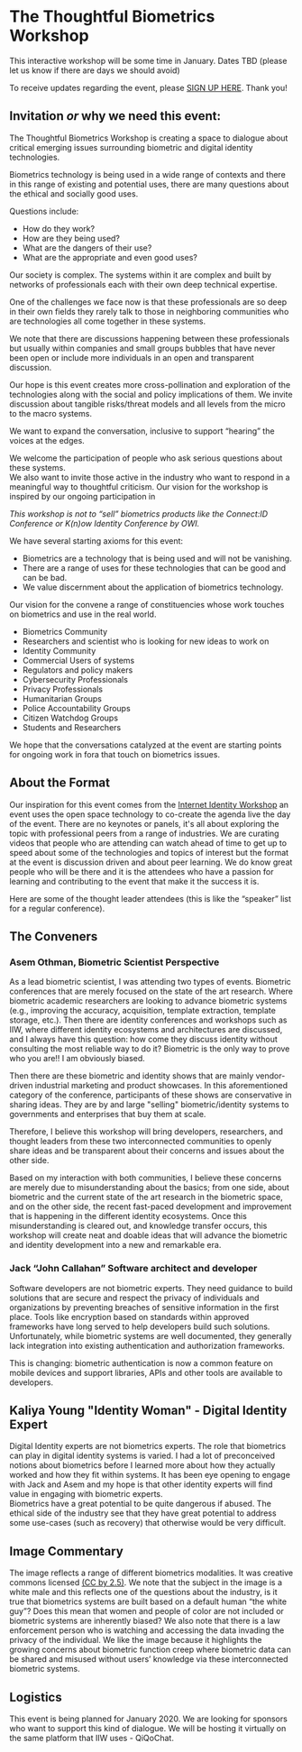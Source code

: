 # The Thoughtful Biometrics Workshop 

This interactive workshop will be some time in January. 
Dates TBD (please let us know if there are days we should avoid)

To receive updates regarding the event, please [SIGN UP HERE](https://signup.thoughtfulbiometrics.org).  Thank you!

## Invitation _or_ why we need this event:

The Thoughtful Biometrics Workshop is creating a space to dialogue about critical emerging issues surrounding biometric and digital identity technologies. 

Biometrics technology is being used in a wide range of contexts and there in this range of existing and potential uses, there are many questions about the ethical and socially good uses. 

Questions include:
* How do they work?
* How are they being used?
* What are the dangers of their use?
* What are the appropriate and even good uses?

Our society is complex. The systems within it are complex and built by networks of professionals each with their own deep technical expertise. 

One of the challenges we face now is that these professionals are so deep in their own fields they rarely talk to those in neighboring communities who are technologies all come together in these systems.  

We note that there are discussions happening between these professionals but usually within companies and small groups bubbles that have never been open or include more individuals in an open and transparent discussion.

Our hope is this event creates more cross-pollination and exploration of the technologies along with the social and policy implications of them. We invite discussion about tangible risks/threat models and all levels from the micro to the macro systems.

We want to expand the conversation, inclusive to support “hearing” the voices at the edges. 

We welcome the participation of people who ask serious questions about these systems.  
We also want to invite those active in the industry who want to respond in a meaningful way to thoughtful criticism. Our vision for the workshop is inspired by our ongoing participation in 

_This workshop is not to “sell” biometrics products like the Connect:ID Conference or K(n)ow Identity Conference by OWI._  

We have several starting axioms for this event:
* Biometrics are a technology that is being used and will not be vanishing. 
* There are a range of uses for these technologies that can be good and can be bad.
* We value discernment about the application of biometrics technology. 
 

Our vision for the convene a range of constituencies whose work touches on biometrics and use in the real world. 

* Biometrics Community
* Researchers and scientist  who is looking for new ideas to work on
* Identity Community
* Commercial Users of systems
* Regulators and policy makers 
* Cybersecurity Professionals
* Privacy Professionals
* Humanitarian Groups
* Police Accountability Groups
* Citizen Watchdog Groups
* Students and Researchers 

We hope that the conversations catalyzed at the event are starting points for ongoing work in fora that touch on biometrics issues.  


## About the Format
Our inspiration for this event comes from the [Internet Identity Workshop](http://www.internetidentityworkshop.com) an event uses the open space technology to co-create the agenda live the day of the event. There are no keynotes or panels, it's all about exploring the topic with professional peers from a range of industries. We are curating videos that people who are attending can watch ahead of time to get up to speed about some of the technologies and topics of interest but the format at the event is discussion driven and about peer learning. We do know great people who will be there and it is the attendees who have a passion for learning and contributing to the event that make it the success it is.

Here are some of the thought leader attendees (this is like the “speaker” list for a regular conference). 

## The Conveners 
### Asem Othman, Biometric Scientist Perspective

As a lead biometric scientist, I was attending two types of events. Biometric conferences that are merely focused on the state of the art research. Where biometric academic researchers are looking to advance biometric systems (e.g., improving the accuracy, acquisition, template extraction, template storage, etc.).
Then there are identity conferences and workshops such as IIW, where different identity ecosystems and architectures are discussed, and I always have this question: how come they discuss identity without consulting the most reliable way to do it? Biometric is the only way to prove who you are!! I am obviously biased. 

Then there are these biometric and identity shows that are mainly vendor-driven industrial marketing and product showcases. In this aforementioned category of the conference, participants of these shows are conservative in sharing ideas. They are by and large "selling" biometric/identity systems to governments and enterprises that buy them at scale.

Therefore, I believe this workshop will bring developers, researchers, and thought leaders from these two interconnected communities to openly share ideas and be transparent about their concerns and issues about the other side. 

Based on my interaction with both communities, I believe these concerns are merely due to misunderstanding about the basics; from one side, about biometric and the current state of the art research in the biometric space, and on the other side, the recent fast-paced development and improvement that is happening in the different identity ecosystems. Once this misunderstanding is cleared out, and knowledge transfer occurs, this workshop will create neat and doable ideas that will advance the biometric and identity development into a new and remarkable era.

### Jack “John Callahan”  Software architect and developer
Software developers are not biometric experts.  They need guidance to build solutions that are secure and respect the privacy of individuals and organizations by preventing breaches of sensitive information in the first place. Tools like encryption based on standards within approved frameworks have long served to help developers build such solutions. Unfortunately, while biometric systems are well documented, they generally lack integration into existing authentication and authorization frameworks.

This is changing: biometric authentication is now a common feature on mobile devices and support libraries, APIs and other tools are available to developers.

## Kaliya Young "Identity Woman" - Digital Identity Expert

Digital Identity experts are not biometrics experts. The role that biometrics can play in digital identity systems is varied. I had a lot of preconceived notions about biometrics before I learned more about how they actually worked and how they fit within systems.  It has been eye opening to engage with Jack and Asem and my hope is that other identity experts will find value in engaging with biometric experts.  
Biometrics have a great potential to be quite dangerous if abused. The ethical side of the industry see that they have great potential to address some use-cases (such as recovery) that otherwise would be very difficult. 

## Image Commentary	
The image reflects a range of different biometrics modalities. It was creative commons licensed [(CC by 2.5)](https://creativecommons.org/licenses/by/2.5/deed.en). We note that the subject in the image is a white male and this reflects one of the questions about the industry, is it true that biometrics systems are built based on a default human “the white guy”? Does this mean that women and people of color are not included or biometric systems are inherently biased? 
We also note that there is a law enforcement person who is watching and accessing the data invading the privacy of the individual. We like the image because it highlights the growing concerns about biometric function creep where biometric data can be shared and misused without users’ knowledge via these interconnected biometric systems.


## Logistics
This event is being planned for January 2020. 
We are looking for sponsors who want to support this kind of dialogue. 
We will be hosting it virtually on the same platform that IIW uses - QiQoChat. 



